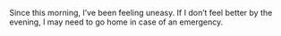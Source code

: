 Since this morning, I’ve been feeling uneasy. If I don’t feel better by the evening, I may need to go home in case of an emergency.